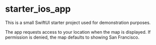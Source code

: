 # starter_ios_app

This is a small SwiftUI starter project used for demonstration purposes.

The app requests access to your location when the map is displayed. If permission is denied, the map defaults to showing San Francisco.
